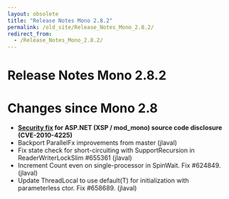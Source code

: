 ```yaml
---
layout: obsolete
title: "Release Notes Mono 2.8.2"
permalink: /old_site/Release_Notes_Mono_2.8.2/
redirect_from:
  - /Release_Notes_Mono_2.8.2/
---
```


Release Notes Mono 2.8.2
========================

Changes since Mono 2.8
======================

-   **[Security fix]({{site.github.url}}/Vulnerabilities#XSP.2Fmod_mono_source_code_disclosure) for ASP.NET (XSP / mod\_mono) source code disclosure (CVE-2010-4225)**
-   Backport ParallelFx improvements from master (jlaval)
-   Fix state check for short-circuiting with SupportRecursion in ReaderWriterLockSlim \#655361 (jlaval)
-   Increment Count even on single-processor in SpinWait. Fix \#624849. (jlaval)
-   Update ThreadLocal to use default(T) for initialization with parameterless ctor. Fix \#658689. (jlaval)


